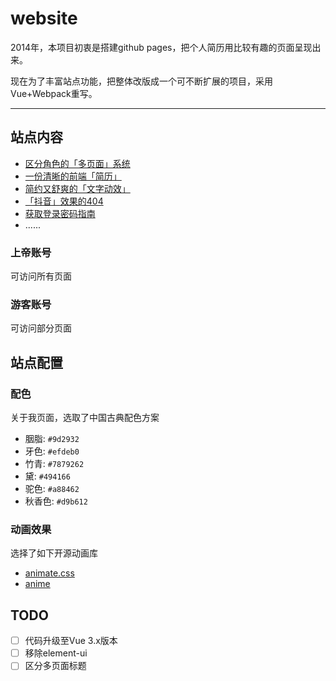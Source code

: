 # website

2014年，本项目初衷是搭建github pages，把个人简历用比较有趣的页面呈现出来。

现在为了丰富站点功能，把整体改版成一个可不断扩展的项目，采用Vue+Webpack重写。

---

## 站点内容
- [区分角色的「多页面」系统](https://natee.github.io/website/login.html)
- [一份清晰的前端「简历」](https://natee.github.io/website/resume.html)
- [简约又舒爽的「文字动效」](https://natee.github.io/website/login.html#/aboutMe)
- [「抖音」效果的404](https://natee.github.io/website/login.html#/404)
- [获取登录密码指南](http://localhost:8081/login.html#/getPassword)
- ......

### 上帝账号
可访问所有页面

### 游客账号
可访问部分页面

## 站点配置

### 配色

关于我页面，选取了中国古典配色方案

- 胭脂: `#9d2932`
- 牙色: `#efdeb0`
- 竹青: `#7879262`
- 黛: `#494166`
- 驼色: `#a88462`
- 秋香色: `#d9b612`

### 动画效果

选择了如下开源动画库

- [animate.css](https://daneden.github.io/animate.css/)
- [anime](https://github.com/juliangarnier/anime/)

## TODO
- [ ] 代码升级至Vue 3.x版本
- [ ] 移除element-ui
- [ ] 区分多页面标题
